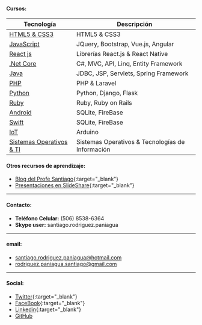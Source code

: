 #### Cursos:

| Tecnología              | Descripción                                    | 
| ----------------------- | ---------------------------------------------- | 
| [HTML5 & CSS3](https://profesantiago.github.io/HTMLCSS) | HTML5 & CSS3 |
| [JavaScript](https://profesantiago.github.io/JavaScript)| JQuery, Bootstrap, Vue.js, Angular |
| [React js](https://profesantiago.github.io/React)       | Librerías React.js & React Native |
| [.Net Core](https://profesantiago.github.io/NetCore)    | C#, MVC, API, Linq, Entity Framework |
| [Java](https://profesantiago.github.io/CursoJava)       | JDBC, JSP, Servlets, Spring Framework     |
| [PHP](https://profesantiago.github.io/PHP)              | PHP & Laravel          |
| [Python](https://profesantiago.github.io/Python)        | Python, Django, Flask  |
| [Ruby](https://profesantiago.github.io/Ruby)            | Ruby, Ruby on Rails    |
| [Android](https://profesantiago.github.io/Android)      | SQLite, FireBase       |
| [Swift](https://profesantiago.github.io/Swift)          | SQLite, FireBase       |
| [IoT](https://profesantiago.github.io/IoT)              | Arduino                |
| [Sistemas Operativos & TI](https://profesantiago.github.io/TI-OS)| Sistemas Operativos & Tecnologías de Información      |  


#### Otros recursos de aprendizaje:
- [Blog del Profe Santiago](https://elprofesantiago.blogspot.com/){:target="_blank"} 
- [Presentaciones en SlideShare](https://es.slideshare.net/santiagorodriguezpaniagua){:target="_blank"} 

------------
####  Contacto:
- **Teléfono Celular:** (506) 8538-6364
- **Skype user:** santiago.rodriguez.paniagua

------------
#### email:
- santiago.rodriguez.paniagua@hotmail.com
- rodriguez.paniagua.santiago@gmail.com

------------
#### Social: 
- [Twitter](https://twitter.com/rp_santiago){:target="_blank"}
- [FaceBook](https://www.facebook.com/elProfeSantiago){:target="_blank"}
- [Linkedin](https://www.linkedin.com/in/santiago-rodriguez-paniagua/){:target="_blank"}
- [GitHub](https://github.com/ProfeSantiago)

